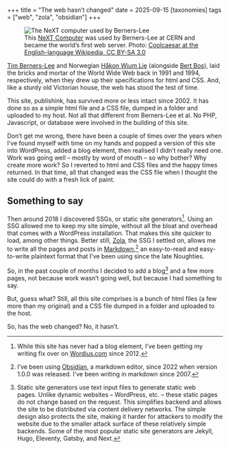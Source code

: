 +++
title = "The web hasn’t changed"
date = 2025-09-15
[taxonomies]
tags = ["web", "zola", "obsidian"]
+++

<figure>
    <img src="/img/original-next-computer.webp" alt="The NeXT computer used by Berners-Lee">
    <figcaption>This <a href="https://en.wikipedia.org/wiki/NeXT_Computer">NeXT Computer</a> was used by Berners-Lee at CERN and became the world’s first web server. Photo: <a href="https://commons.wikimedia.org/w/index.php?curid=395096">Coolcaesar at the English-language Wikipedia, CC BY-SA 3.0</a></figcaption>
</figure>

[Tim Berners-Lee](https://en.wikipedia.org/wiki/Tim_Berners-Lee) and Norwegian [Håkon Wium Lie](https://en.wikipedia.org/wiki/Håkon_Wium_Lie) (alongside [Bert Bos](https://en.wikipedia.org/wiki/Bert_Bos)), laid the bricks and mortar of the World Wide Web back in 1991 and 1994, respectively, when they drew up their specifications for html and CSS. And, like a sturdy old Victorian house, the web has stood the test of time.

This site, publishink, has survived more or less intact since 2002. It has done so as a simple html file and a CSS file, dumped in a folder and uploaded to my host. Not all that different from Berners-Lee et al. No PHP, Javascript, or database were involved in the building of this site. 

Don’t get me wrong, there have been a couple of times over the years when I’ve found myself with time on my hands and popped a version of this site into WordPress, added a blog element, then realised I didn’t really need one. Work was going well – mostly by word of mouth – so why bother? Why create more work? So I reverted to html and CSS files and the happy times returned. In that time, all that changed was the CSS file when I thought the site could do with a fresh lick of paint.

## Something to say

Then around 2018 I discovered SSGs, or static site generators[^1]. Using an SSG allowed me to keep my site simple, without all the bloat and overhead that comes with a WordPress installation. That makes this site quicker to load, among other things. Better still, [Zola](https://getzola.org), the SSG I settled on, allows me to write all the pages and posts in [Markdown](https://en.wikipedia.org/wiki/Markdown),[^2] an easy-to-read and easy-to-write plaintext format that I’ve been using since the late Noughties.

So, in the past couple of months I decided to add a blog[^3] and a few more pages, not because work wasn’t going well, but because I had something to say.  

But, guess what? Still, all this site comprises is a bunch of html files (a few more than my original) and a CSS file dumped in a folder and uploaded to the host.

So, has the web changed? No, it hasn’t.

[^1]: While this site has never had a blog element, I’ve been getting my writing fix over on [Wordius.com](https://wordius.com) since 2012.
[^2]: I’ve been using [Obsidian](https://obsidian.md), a markdown editor, since 2022 when version 1.0.0 was released. I’ve been writing in markdown since 2007.
[^3]: Static site generators use text input files to generate static web pages. Unlike dynamic websites – WordPress, etc. – these static pages do not change based on the request. This simplifies backend and allows the site to be distributed via content delivery networks. The simple design also protects the site, making it harder for attackers to modify the website due to the smaller attack surface of these relatively simple backends. Some of the most popular static site generators are Jekyll, Hugo, Eleventy, Gatsby, and Next.